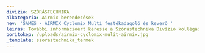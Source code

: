 ```yaml
---
divizio: SZÓRÁSTECHNIKA
alkategoria: Airmix berendezések
nev: 'SAMES - AIRMIX Cyclomix Multi festékadagoló és keverő '
leiras: További információért keresse a Szórástechnika Divízió kollégáit
boritokep: /uploads/airmix-cyclomix-mulit-airmix.jpg
_template: szorastechnika_termek
---
```


